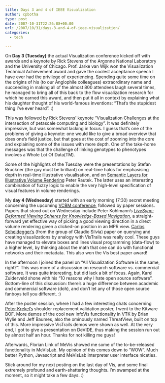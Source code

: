 ```yaml
---
title: Days 3 and 4 of IEEE Visualization
author: cpbotha
type: post
date: 2007-10-31T22:26:08+00:00
url: /2007/10/31/days-3-and-4-of-ieee-visualization/
categories:
  - tech

---
```

On **Day 3 (Tuesday)** the actual Visualization conference kicked off with awards and a keynote by Rick Stevens of the Argonne National Laboratory and the University of Chicago. Prof. Jarke van Wijk won the Visualization Technical Achievement award and gave the coolest acceptance speech I have ever had the privilege of experiencing. Spending quite some time on the origins of his (to our Anglophile colleagues) extraordinary name and succeeding in making all of the almost 800 attendees laugh several times, he managed to bring all of this back to the flow visualization research for which he earned this award, and then put it all in context by explaining what his daughter thought of his world-famous inventions: “That’s the stupidest thing I’ve ever heard”. :)

This was followed by Rick Stevens’ keynote “Visualization Challenges at the intersection of petascale computing and biology”. It was definitely impressive, but was somewhat lacking in focus. I guess that’s one of the problems of giving a keynote: one would like to give a broad overview that does one’s field justice, but that goes at the cost of zooming into the core and explaining some of the issues with more depth. One of the take-home messages was that the challenge of linking genotypes to phenotypes involves a Whole Lot Of Data(TM).

Some of the highlights of the Tuesday were the presentations by Stefan Bruckner (the guy must be brilliant) on real-time halos for emphasising depth in real-time illustrative visualisation, and on [Semantic Layers for Illustrative Volume Rendering][1] Peter Rautek. The latter uses an interesting combination of fuzzy logic to enable the very high-level specification of visual features in volume renderings.

My **day 4 (Wednesday)** started with an early morning (7:30) secret meeting concerning the upcoming [VCBM conference][2], followed by paper sessions. Papers that stood out on Wednesday include Peter Kohlmann’s [_LiveSync: Deformed Viewing Spheres for Knowledge-Based Navigation_][3]_,_ a straight-forward yet effective way of picking a good viewing direction in a direct volume rendering given a clicked-on position in an MPR view. [Carlos Scheidegger’s][4] (from the group of Claudio Silvia) paper on querying and creating visualizations by analogy with VisTrails was really cool. These guys have managed to elevate boxes and lines visual programming (data-flow) to a higher level, by thinking about the math that one can do with functional networks and their metadata. This also won the Vis best paper award!

In the afternoon I joined the panel on “All Visualization Software is the same, right?”. This was more of a discussion on research software vs. commercial software. It was quite interesting, but did lack a bit of focus. Again, Karel Zuiderveld shone with his “10 reasons why I hate open source software”. Bottom-line of this discussion: there’s a huge difference between academic and commercial software (doh), and don’t let any of those open source fanboys tell you different. :)

After the poster session, where I had a few interesting chats concerning [Peter Krekel’s][5] shoulder replacement validation poster, I went to the Kitware BOF. More demos of the cool new InfoVis functionality in VTK by Brian Wylie and Jeff Baumes, also the ominously named ThreatView, built on top of this. More impressive VisTrails demos were shown as well. At the very end, I got to give a presentation on DeVIDE, thus making the session run out by almost half an hour. Thanks for not killing me guys!

Afterwards, Florian Link of MeVis showed me some of the to-be-released functionality in MeVisLab. My opinion of this comes down to “WOW”. Much better Python, Javascript and MeVisLab interpreter user interface niceties.

Stick around for my next posting on the last day of Vis, and some final extremely profound and earth-shattering thoughts. I’m swamped at the moment, so it might take a few days. :)

 [1]: http://www.cg.tuwien.ac.at/research/publications/2007/Rautek-2007-SLI/ "TU Wien page on Semantic Layers for Illustrative Volume Rendering"
 [2]: http://vcbm.org/ "VCBM conference site"
 [3]: http://www.cg.tuwien.ac.at/research/publications/2007/kohlmann-2007-livesync/ "Link to deformed viewing spheres"
 [4]: http://www.sci.utah.edu/~cscheid/ "Homepage of Carlos, with link to Vis 2007 paper and presentation"
 [5]: http://krekel.tk/ "Peter Krekel's website"
